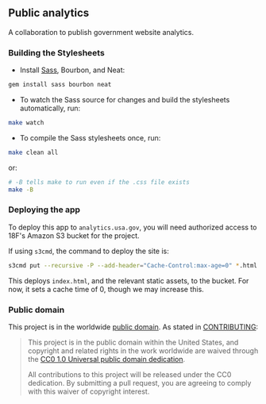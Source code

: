 ## Public analytics

A collaboration to publish government website analytics.

### Building the Stylesheets

* Install [Sass](http://sass-lang.com/), Bourbon, and Neat:

```bash
gem install sass bourbon neat
```

* To watch the Sass source for changes and build the stylesheets automatically, run:

```bash
make watch
```

* To compile the Sass stylesheets once, run:

```bash
make clean all
```

or:

```bash
# -B tells make to run even if the .css file exists
make -B
```

### Deploying the app

To deploy this app to `analytics.usa.gov`, you will need authorized access to 18F's Amazon S3 bucket for the project.

If using `s3cmd`, the command to deploy the site is:

```bash
s3cmd put --recursive -P --add-header="Cache-Control:max-age=0" *.html images js css s3://18f-dap/
```

This deploys `index.html`, and the relevant static assets, to the bucket. For now, it sets a cache time of 0, though we may increase this.

### Public domain

This project is in the worldwide [public domain](LICENSE.md). As stated in [CONTRIBUTING](CONTRIBUTING.md):

> This project is in the public domain within the United States, and copyright and related rights in the work worldwide are waived through the [CC0 1.0 Universal public domain dedication](https://creativecommons.org/publicdomain/zero/1.0/).
>
> All contributions to this project will be released under the CC0 dedication. By submitting a pull request, you are agreeing to comply with this waiver of copyright interest.

